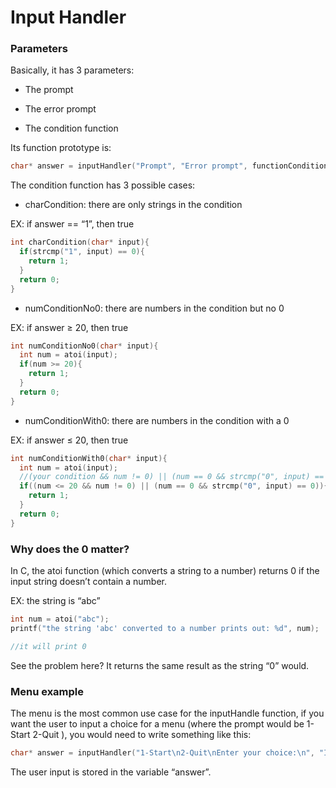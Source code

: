# Input Handler

### Parameters

Basically, it has 3 parameters:

- The prompt

- The error prompt
  
- The condition function

Its function prototype is:

```c
char* answer = inputHandler("Prompt", "Error prompt", functionCondition);
```

The condition function has 3 possible cases:

- charCondition: there are only strings in the condition

EX: if answer == “1”, then true

```c
int charCondition(char* input){
  if(strcmp("1", input) == 0){
    return 1;
  }
  return 0;
}
```

- numConditionNo0: there are numbers in the condition but no 0

EX: if answer ≥ 20, then true

```c
int numConditionNo0(char* input){
  int num = atoi(input);
  if(num >= 20){
    return 1;
  }
  return 0;
}
```

- numConditionWith0: there are numbers in the condition with a 0

EX: if answer ≤ 20, then true

```c
int numConditionWith0(char* input){
  int num = atoi(input);
  //(your condition && num != 0) || (num == 0 && strcmp("0", input) == 0)
  if((num <= 20 && num != 0) || (num == 0 && strcmp("0", input) == 0)){
    return 1;
  }
  return 0;
}
```

### Why does the 0 matter?

In C, the atoi function (which converts a string to a number) returns 0 if the input string doesn’t contain a number.

EX: the string is “abc”

```c
int num = atoi("abc");
printf("the string 'abc' converted to a number prints out: %d", num);

//it will print 0
```

See the problem here? It returns the same result as the string “0” would.

### Menu example

The menu is the most common use case for the inputHandle function, if you want the user to input a choice for a menu (where the prompt would be 1-Start 2-Quit ), you would need to write something like this:

```c
char* answer = inputHandler("1-Start\n2-Quit\nEnter your choice:\n", "Input Error!\n1-Start\n2-Quit\nEnter your choice:\n", menuCondition);
```

The user input is stored in the variable “answer”.
